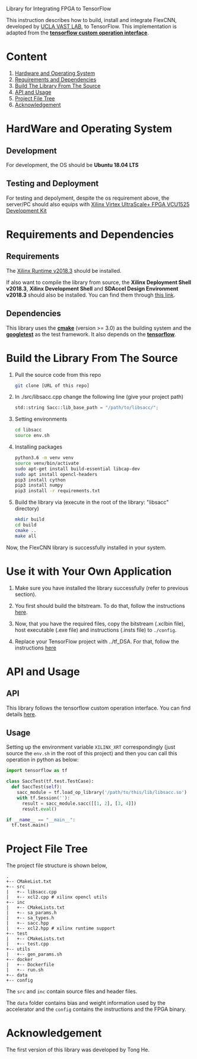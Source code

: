 Library for Integrating FPGA to TensorFlow

This instruction describes how to build, install and integrate FlexCNN, developed by [UCLA VAST LAB](https://vast.cs.ucla.edu/), to TensorFlow. This implementation is adapted from the [**tensorflow custom operation interface**](https://www.tensorflow.org/guide/extend/op).

# Content
1. [Hardware and Operating System](#Hardware-and-Operating-System)
2. [Requirements and Dependencies](#Requirements-and-Dependencies)
3. [Build The Library From The Source](#Build-The-Library-From-The-Source)
4. [API and Usage](#API-And-Usage)
5. [Project File Tree](#Project-File-Tree)
6. [Acknowledgement](#Acknowledgement)

# HardWare and Operating System
## Development
For development, the OS should be **Ubuntu 18.04 LTS**
## Testing and Deployment 
For testing and depolyment, despite the os requirement above, the server/PC should also equips with [Xilinx Virtex UltraScale+ FPGA VCU1525 Development Kit](https://www.xilinx.com/products/boards-and-kits/vcu1525-a.html)



# Requirements and Dependencies

## Requirements
The [Xilinx Runtime v2018.3](https://www.xilinx.com/products/boards-and-kits/vcu1525-a.html#gettingStarted) should be installed.

If also want to compile the library from source, the **Xilinx Deployment Shell v2018.3**, **Xilinx Development Shell** and **SDAccel Design Environment v2018.3** should also be installed. You can find them through [this link](https://www.xilinx.com/products/boards-and-kits/vcu1525-a.html#gettingStarted).

## Dependencies
This library uses the [**cmake**](https://cmake.org/) (version >= 3.0) as the building system and the [**googletest**](https://github.com/google/googletest) as the test framework. It also depends on the [**tensorflow**](https://www.tensorflow.org/).


# Build the Library From The Source

1. Pull the source code from this repo
    ````bash
    git clone [URL of this repo]
    ````
2. In ./src/libsacc.cpp change the following line (give your project path)
    ````python
	std::string Sacc::lib_base_path = "/path/to/libsacc/";
	````
3. Setting environments
    ````bash
    cd libsacc
    source env.sh
    ````
4. Installing packages
	````bash
    python3.6 -m venv venv
	source venv/bin/activate
	sudo apt-get install build-essential libcap-dev
	sudo apt install opencl-headers
	pip3 install cython
	pip3 install numpy
	pip3 install -r requirements.txt
    ````
5. Build the library via (execute in the root of the library: "libsacc" directory)
    ````bash
    mkdir build
	cd build
    cmake ..
    make all
    ````
Now, the FlexCNN library is successfully installed in your system.

# Use it with Your Own Application

1. Make sure you have installed the library successfully (refer to previous section).

2. You first should build the bitstream. To do that, follow the instructions [here](https://github.com/UCLA-VAST/FlexCNN#build-your-own-hardware).

3. Now, that you have the required files, copy the bitstream (.xclbin file), host executable (.exe file) and instructions (.insts file) to `./config`. 

4. Replace your TensorFlow project with ../tf_DSA. For that, follow the instructions [here](https://github.com/UCLA-VAST/FlexCNN/blob/master/tf_DSA/README.md)


# API and Usage
## API

This library follows the tensorflow custom operation interface. You can find details [here](https://www.tensorflow.org/guide/extend/op).

## Usage
Setting up the environment variable `XILINX_XRT` correspondingly (just source the `env.sh` in the root of this project) and then you can call this operation in python as below:

````python
import tensorflow as tf

class SaccTest(tf.test.TestCase):
  def SaccTest(self):
    sacc_module = tf.load_op_library('/path/to/this/lib/libsacc.so')
    with tf.Session(''):
      result = sacc_module.sacc([[1, 2], [3, 4]])
      result.eval()

if __name__ == "__main__":
  tf.test.main()
````


# Project File Tree
The project file structure is shown below,
````
.
+-- CMakeList.txt
+-- src
|   +-- libsacc.cpp
|   +-- xcl2.cpp # xilinx opencl utils
+-- inc
|   +-- CMakeLists.txt
|   +-- sa_params.h
|   +-- sa_types.h
|   +-- sacc.hpp
|   +-- xcl2.hpp # xilinx runtime support
+-- test
|   +-- CMakeLists.txt
|   +-- test.cpp
+-- utils
|   +-- gen_params.sh
+-- docker
|   +-- Dockerfile 
|   +-- run.sh
+-- data
+-- config
````
The `src` and `inc` contain source files and header files.

The `data` folder contains bias and weight information used by the accelerator and the `config` contains the instructions and the FPGA binary. 

# Acknowledgement
The first version of this library was developed by Tong He. 
